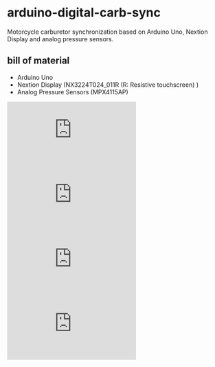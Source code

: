 # arduino-digital-carb-sync
Motorcycle carburetor synchronization based on Arduino Uno, Nextion Display and analog pressure sensors.

## bill of material
* Arduino Uno
* Nextion Display (NX3224T024_011R (R: Resistive touchscreen) )
* Analog Pressure Sensors (MPX4115AP)

![Part 1 - Arduino freerunning analog read (first steps)](https://github.com/yz88/arduino-digital-carb-sync/blob/master/part1/README.md)
![Part 2 - Arduino freerunning analog read and smoothing](https://github.com/yz88/arduino-digital-carb-sync/blob/master/part2/README.md)
![Part 3 - Arduino and Nextion Display (first steps)](https://github.com/yz88/arduino-digital-carb-sync/blob/master/part3/README.md)
![Part 4 - Arduino and Nextion Display serial plot](https://github.com/yz88/arduino-digital-carb-sync/blob/master/part3/README.md)
